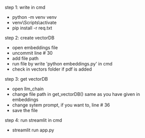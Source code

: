 step 1: write in cmd

- python -m venv venv
- venv\Scripts\activate
- pip install -r req.txt

step 2: create vectorDB

- open embeddings file
- uncommit line # 30
- add file path
- run file by write 'python embeddings.py' in cmd
- check in vectors folder if pdf is added

step 3: get vectorDB

- open llm_chain
- change file path in get_vectorDB() same as you have given in embeddings
- change sytem prompt, if you want to, line # 36
- save the file

step 4: run streamlit in cmd

- streamlit run app.py